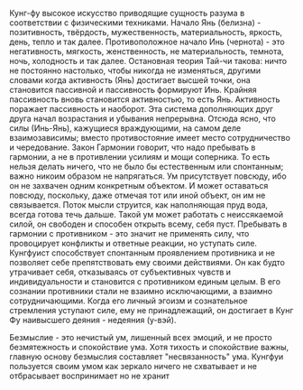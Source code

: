 Кунг-фу высокое искусство приводящие сущность разума в соответствии с физическими техниками. 
Начало Янь (белизна) -  позитивность, твёрдость, мужественность, материальность, яркость, день, тепло и так далее. Противоположное начало Инь (чернота) -  это негативность, мягкость, женственность, не материальность, темнота, ночь, холодность и так далее.
Остановная теория Тай-чи  такова: ничто не постоянно настолько, чтобы никогда не изменяться, другими словами когда активность (Янь) достигает высшей точки, она становится пассивной и пассивность формируют 
Инь. Крайняя пассивность вновь становится активностью, то есть Янь. Активность поражает пассивность и наоборот. Эта система дополняющих друг друга начал возрастания и убывания непрерывна. Отсюда ясно, что силы (Инь-Янь), кажущиеся враждующими, на самом деле взаимозависимы; вместо противостояние имеет место сотрудничество и чередование.
Закон Гармонии говорит, что надо пребывать в гармонии,  а не в противлении усилиям и мощи соперника. То есть нельзя делать ничего, что не было бы естественным или спонтанным; важно никоим образом не напрягаться.
Ум присутствует повсюду, ибо он не захвачен одним конкретным объектом. И может оставаться повсюду, поскольку, даже отмечая тот или иной объект, он им не связывается. Поток мысли струится, как наполняющая пруд вода, всегда готова течь дальше. Такой ум может работать с неиссякаемой силой, он свободен и способен открыть всему, себя пуст.
Пребывать в гармонии с противником - это значит не применять силу, что провоцирует конфликты и ответные реакции, но уступать силе. Кунгфуист способствует спонтанным проявлением противника и не позволяет себе препятствовать ему своими действиями. Он как будто утрачивает себя, отказываясь от субъективных чувств и индивидуальности и  становится с противником единым целым. В его сознании противники стали не взаимно исключающими, а взаимно сотрудничающими.
Когда его личный эгоизм и сознательное стремления уступают силе, ему не принадлежащий, он достигает в Кунг Фу наивысшего деяния - недеяния (у-вэй).

Безмыслие - это нечистый ум, лишенный всех эмоций, и не просто безмятежность и спокойствие ума. Хотя тихость и спокойствие важны, главную основу безмыслия составляет "несвязанность" ума. Кунгфуи пользуется своим умом как зеркало ничего не схватывает и не отбрасывает воспринимает но не хранит







